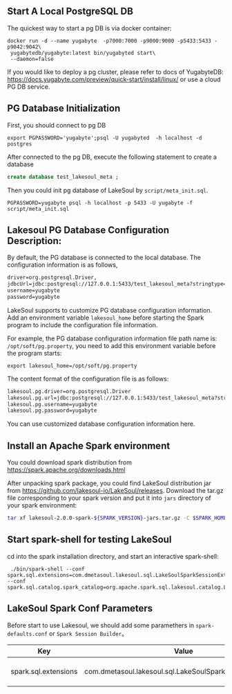 ## Start A Local PostgreSQL DB

<!--
SPDX-FileCopyrightText: 2023 LakeSoul Contributors

SPDX-License-Identifier: Apache-2.0
-->

The quickest way to start a pg DB is via docker container:
```shell
docker run -d --name yugabyte  -p7000:7000 -p9000:9000 -p5433:5433 -p9042:9042\
 yugabytedb/yugabyte:latest bin/yugabyted start\
 --daemon=false
```
If you would like to deploy a pg cluster, please refer to docs of YugabyteDB: https://docs.yugabyte.com/preview/quick-start/install/linux/ or use a cloud PG DB service.

## PG Database Initialization
First, you should connect to pg DB
```shell
export PGPASSWORD='yugabyte';psql -U yugabyted  -h localhost -d postgres
```
After connected to the pg DB, execute the following statement to create a database
```sql
create database test_lakesoul_meta ;
```

Then you could init pg database of LakeSoul by `script/meta_init.sql`.

  ```
  PGPASSWORD=yugabyte psql -h localhost -p 5433 -U yugabyte -f script/meta_init.sql
  ```
## Lakesoul PG Database Configuration Description:
By default, the PG database is connected to the local database. The configuration information is as follows,
```txt
driver=org.postgresql.Driver,
jdbcUrl=jdbc:postgresql://127.0.0.1:5433/test_lakesoul_meta?stringtype=unspecified
username=yugabyte
password=yugabyte
```

LakeSoul supports to customize PG database configuration information. Add an environment variable `lakesoul_home` before starting the Spark program to include the configuration file information.

For example, the PG database configuration information file path name is: `/opt/soft/pg.property`, you need to add this environment variable before the program starts:
```
export lakesoul_home=/opt/soft/pg.property
```
The content format of the configuration file is as follows:
```txt
lakesoul.pg.driver=org.postgresql.Driver
lakesoul.pg.url=jdbc:postgresql://127.0.0.1:5433/test_lakesoul_meta?stringtype=unspecified
lakesoul.pg.username=yugabyte
lakesoul.pg.password=yugabyte
```
You can use customized database configuration information here.

## Install an Apache Spark environment
You could download spark distribution from https://spark.apache.org/downloads.html

After unpacking spark package, you could find LakeSoul distribution jar from https://github.com/lakesoul-io/LakeSoul/releases. Download the tar.gz file corresponding to your spark version and put it into `jars` directory of your spark environment:
```bash
tar xf lakesoul-2.0.0-spark-${SPARK_VERSION}-jars.tar.gz -C $SPARK_HOME/jars
```

## Start spark-shell for testing LakeSoul
cd into the spark installation directory, and start an interactive spark-shell:
```shell
 ./bin/spark-shell --conf spark.sql.extensions=com.dmetasoul.lakesoul.sql.LakeSoulSparkSessionExtension --conf spark.sql.catalog.spark_catalog=org.apache.spark.sql.lakesoul.catalog.LakeSoulCatalog
```
  
## LakeSoul Spark Conf Parameters
Before start to use Lakesoul, we should add some paramethers in `spark-defaults.conf` or `Spark Session Builder`。

| Key | Value | Description |
|---|---|---|
spark.sql.extensions | com.dmetasoul.lakesoul.sql.LakeSoulSparkSessionExtension | extention name for spark sql